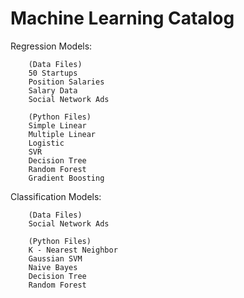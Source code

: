 # Machine Learning Catalog

  Regression Models:
  
        (Data Files)
        50 Startups
        Position Salaries
        Salary Data
        Social Network Ads

        (Python Files)
        Simple Linear
        Multiple Linear
        Logistic
        SVR
        Decision Tree
        Random Forest
        Gradient Boosting

  Classification Models:

        (Data Files)
        Social Network Ads
        
        (Python Files)
        K - Nearest Neighbor
        Gaussian SVM
        Naive Bayes
        Decision Tree
        Random Forest
